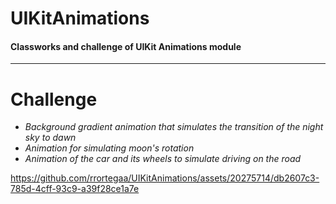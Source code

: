 # UIKitAnimations
#### Classworks and challenge of UIKit Animations module
-----
# Challenge
- _Background gradient animation that simulates the transition of the night sky to dawn_
- _Animation for simulating moon's rotation_
- _Animation of the car and its wheels to simulate driving on the road_

https://github.com/rrortegaa/UIKitAnimations/assets/20275714/db2607c3-785d-4cff-93c9-a39f28ce1a7e
